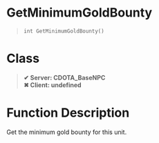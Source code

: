 # GetMinimumGoldBounty
> `int GetMinimumGoldBounty()`
# Class
> __✔ Server: CDOTA_BaseNPC__  
> __✖ Client: undefined__  
# Function Description
Get the minimum gold bounty for this unit.
